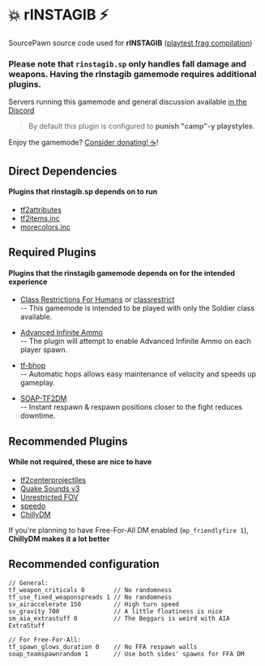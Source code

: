 # 💥 rINSTAGIB ⚡

SourcePawn source code used for **rINSTAGIB** ([playtest frag compilation](https://www.youtube.com/watch?v=_DH_TAh-4yY))

### Please note that `rinstagib.sp` only handles fall damage and weapons. Having the rInstagib gamemode requires additional plugins.

Servers running this gamemode and general discussion available [in the Discord](https://discord.gg/V5Z29SXtsY)

> By default this plugin is configured to **punish "camp"-y playstyles**.<br/>

Enjoy the gamemode? [Consider donating! ☕](https://ko-fi.com/raspy)!

## Direct Dependencies
#### Plugins that rinstagib.sp depends on to run

* [tf2attributes](https://github.com/FlaminSarge/tf2attributes)
* [tf2items.inc](https://github.com/asherkin/TF2Items/blob/master/pawn/tf2items.inc)
* [morecolors.inc](https://forums.alliedmods.net/showthread.php?t=185016)


## Required Plugins
#### Plugins that the rinstagib gamemode depends on for the intended experience

* [Class Restrictions For Humans](https://forums.alliedmods.net/showthread.php?p=2518202) or [classrestrict](https://forums.alliedmods.net/showthread.php?p=642353)<br/>
-- This gamemode is intended to be played with only the Soldier class available.

* [Advanced Infinite Ammo](https://forums.alliedmods.net/showthread.php?t=190562)<br/>
-- The plugin will attempt to enable Advanced Infinite Ammo on each player spawn.

* [tf-bhop](https://github.com/Mikusch/tf-bhop)<br/>
-- Automatic hops allows easy maintenance of velocity and speeds up gameplay.

* [SOAP-TF2DM](https://github.com/sapphonie/SOAP-TF2DM)<br/>
-- Instant respawn & respawn positions closer to the fight reduces downtime.

## Recommended Plugins
#### While not required, these are nice to have

* [tf2centerprojectiles](https://github.com/rtldg/tf2centerprojectiles)
* [Quake Sounds v3](https://forums.alliedmods.net/showthread.php?t=224316)
* [Unrestricted FOV](https://forums.alliedmods.net/showthread.php?p=1936180)
* [speedo](https://github.com/JoinedSenses/TF2-Speedometer)
* [ChillyDM](https://github.com/pepperkick/ChillyDM)

If you're planning to have Free-For-All DM enabled (`mp_friendlyfire 1`), **ChillyDM makes it a lot better**

## Recommended configuration

```
// General:
tf_weapon_criticals 0        // No randomness
tf_use_fixed_weaponspreads 1 // No randomness
sv_airaccelerate 150         // High turn speed
sv_gravity 700               // A little floatiness is nice
sm_aia_extrastuff 0          // The Beggars is weird with AIA ExtraStuff

// For Free-For-All:
tf_spawn_glows_duration 0    // No FFA respawn walls
soap_teamspawnrandom 1       // Use both sides' spawns for FFA DM
```
